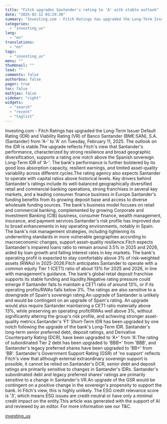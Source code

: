 ```yaml
---
title: "Fitch upgrades Santander's rating to 'A' with stable outlook"
date: "2025-02-12 03:29:30"
summary: "Investing.com - Fitch Ratings has upgraded the Long-Term Issuer Default Rating (IDR) and Viability Rating (VR) of Banco Santander (BME:SAN), S.A. (Santander) from 'A-' to 'A' on Tuesday, February 11, 2025. The outlook on the IDR is stable.The upgrade reflects Fitch's view that Santander's performance, characterized by strong resilience and..."
categories:
  - "investing_us"
lang:
  - "en"
translations:
  - "en"
tags:
  - "investing_us"
menu: ""
thumbnail: ""
lead: ""
comments: false
authorbox: false
pager: true
toc: false
mathjax: false
sidebar: "right"
widgets:
  - "search"
  - "recent"
  - "taglist"
---
```


Investing.com - Fitch Ratings has upgraded the Long-Term Issuer Default Rating (IDR) and Viability Rating (VR) of Banco Santander (BME:SAN), S.A. (Santander) from 'A-' to 'A' on Tuesday, February 11, 2025. The outlook on the IDR is stable.The upgrade reflects Fitch's view that Santander's performance, characterized by strong resilience and broad geographic diversification, supports a rating one notch above the Spanish sovereign Long-Term IDR of 'A-'. The bank's performance is further bolstered by its good loss absorption capacity, resilient earnings, and limited asset-quality variability across different cycles.The rating agency also expects Santander to operate with capital ratios above historical levels. Key drivers behind Santander's ratings include its well-balanced geographically diversified retail and commercial banking operations, strong franchises in several key markets, and a leading consumer finance business in Europe.Santander's funding benefits from its growing deposit base and access to diverse wholesale funding sources. The bank's business model focuses on retail and commercial banking, complemented by growing Corporate and Investment Banking (CIB) business, consumer finance, wealth management, insurance, and payment services.Santander's risk profile has improved due to broad enhancements in key operating environments, notably in Spain. The bank's risk management strategies, including tightening its underwriting standards in more vulnerable geographies according to macroeconomic changes, support asset-quality resilience.Fitch expects Santander's impaired loans ratio to remain around 3.5% in 2025 and 2026, aided by loan growth and falling interest rates in key markets. The bank's operating profit is expected to stay comfortably above 3% of risk-weighted assets (RWAs) in 2025-2026.Fitch anticipates Santander to operate with a common equity Tier 1 (CET1) ratio of about 13% for 2025 and 2026, in line with management's guidance. The bank's global retail deposit franchise supports its stable funding and liquidity.Negative rating pressure could emerge if Santander fails to maintain a CET1 ratio of around 13%, or if its operating profits/RWAs falls below 3%. The ratings are also sensitive to a downgrade of Spain's sovereign rating.An upgrade of Santander is unlikely and would be contingent on an upgrade of Spain's rating. An upgrade would also require Santander maintaining a CET1 ratio materially above 13%, while preserving an operating profit/RWAs well above 3%, without significantly altering the group's risk profile, and achieving stronger asset-quality metrics.Santander's 'F1' Short-Term IDR has been upgraded by one notch following the upgrade of the bank's Long-Term IDR. Santander's long-term senior preferred debt, deposit ratings, and Derivative Counterparty Rating (DCR), have been upgraded to 'A+' from 'A'.The rating of subordinated Tier 2 debt has been upgraded to 'BBB+' from 'BBB', and Santander's legacy preferred shares have been upgraded to 'BB+' from 'BB'. Santander's Government Support Rating (GSR) of 'no support' reflects Fitch's view that although external extraordinary sovereign support is possible, it cannot be relied on.Santander's DCR, senior debt and deposit ratings are primarily sensitive to changes in Santander's IDRs. Santander's subordinated debt and legacy preferred shares' ratings are primarily sensitive to a change in Santander's VR.An upgrade of the GSR would be contingent on a positive change in the sovereign's propensity to support the bank. In Fitch's view, this is highly unlikely. The ESG credit relevance score is '3', which means ESG issues are credit-neutral or have only a minimal credit impact on the entity.This article was generated with the support of AI and reviewed by an editor. For more information see our T&C.

[investing_us](https://www.investing.com/news/stock-market-news/fitch-upgrades-santanders-rating-to-a-with-stable-outlook-93CH-3862674)
